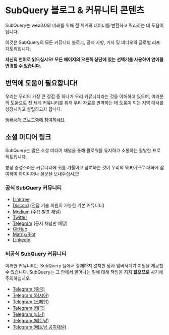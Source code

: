 # SubQuery 블로그 & 커뮤니티 콘텐츠

SubQuery는 web3.0의 미래를 위해 전 세계의 데이터를 변환하고 쿼리하는 데 도움이 됩니다.

이것은 SubQuery의 모든 커뮤니티 블로그, 공지 사항, 기사 및 비디오의 글로벌 리포지토리입니다.

**자신의 언어로 읽으십시오! 모든 페이지의 오른쪽 상단에 있는 선택기를 사용하여 언어를 변경할 수 있습니다.**

## 번역에 도움이 필요합니다!

우리는 우리의 가장 큰 강점 중 하나가 우리 커뮤니티라는 것을 이해하고 있으며, 여러분의 도움으로 전 세계 커뮤니티를 위해 우리 자료를 번역하는 데 도움이 되는 지역 대사를 성장시키고 설립하고자 합니다.

[앰배서더 프로그램에 참여하세요](https://doc.subquery.network/miscellaneous/ambassadors.html)

## 소셜 미디어 링크

SubQuery는 많은 소셜 미디어 채널을 통해 팔로워를 유지하고 소통하는 활발한 프로젝트입니다.

항상 충성스러운 커뮤니티에 귀를 기울이고 참여하는 것이 우리의 목표이므로 대화에 참여하여 아이디어나 질문을 보내주십시오!

### 공식 SubQuery 커뮤니티

- [Linktree](https://linktr.ee/subquerynetwork)
- [Discord](https://discord.com/invite/subquery) (전담 기술 지원이 가능한 기본 커뮤니티)
- [Medium](https://subquery.medium.com) (주요 발표 채널)
- [Twitter](https://twitter.com/subquerynetwork)
- [Telegram](https://t.me/subquerynetwork) (공지 채널만 해당)
- [GitHub](https://github.com/SubQuery/subql)
- [Matrix/Riot](https://matrix.to/#/#subquery:matrix.org)
- [LinkedIn](https://www.linkedin.com/company/subquery)

### 비공식 SubQuery 커뮤니티

이러한 커뮤니티는 SubQuery 팀에서 중재하지 않지만 당사 앰버서더가 지원을 제공할 수 있습니다. SubQuery는 그 안에서 일어나는 일에 대해 책임을 지지 **않으므로** 사기에 주의하십시오.

- [Telegram (중국)](https://t.me/subquerychina)
- [Telegram (러시아)](https://t.me/SubQuery_russia)
- [Telegram (스페인)](https://t.me/SubQueryES)
- [Telegram (태국)](https://t.me/subquerynetworkthai)
- [Telegram (터키)](https://t.me/subquery_TR)
- [Telegram (베트남)](https://t.me/subqueryvietnam)
- [Telegram (베트남 공지채널)](https://t.me/subqueryannvn)

